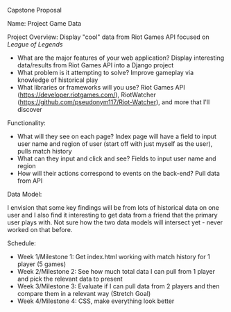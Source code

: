 Capstone Proposal

Name: Project Game Data

Project Overview: Display "cool" data from Riot Games API focused on _League of Legends_

- What are the major features of your web application? Display interesting data/results from Riot Games API into a Django project
- What problem is it attempting to solve? Improve gameplay via knowledge of historical play 
- What libraries or frameworks will you use? Riot Games API (https://developer.riotgames.com/), RiotWatcher (https://github.com/pseudonym117/Riot-Watcher), and more that I'll discover
 
Functionality:

- What will they see on each page? Index page will have a field to input user name and region of user (start off with just myself as the user), pulls match history
- What can they input and click and see? Fields to input user name and region
- How will their actions correspond to events on the back-end? Pull data from API

Data Model: 

I envision that some key findings will be from lots of historical data on one user and I also find it interesting to get data from a friend that the primary user plays with. Not sure how the two data models will intersect yet - never worked on that before.

Schedule:

- Week 1/Milestone 1: Get index.html working with match history for 1 player (5 games)
- Week 2/Milestone 2: See how much total data I can pull from 1 player and pick the relevant data to present
- Week 3/Milestone 3: Evaluate if I can pull data from 2 players and then compare them in a relevant way (Stretch Goal)
- Week 4/Milestone 4: CSS, make everything look better
